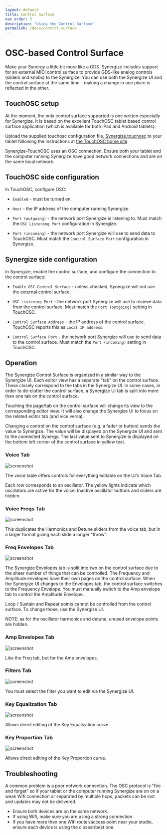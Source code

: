 ```yaml
---
layout: default
title: Control Surface
nav_order: 5
description: "Using the Control Surface"
permalink: /docs/control-surface
---
```

# OSC-based Control Surface

Make your Synergy a little bit more like a GDS. Synergize includes support for an external MIDI control surface to provide GDS-like analog controls (sliders and knobs) to the Synergize. You can use both the Synergize UI and the control surface at the same time - making a change in one place is reflected in the other. 


## TouchOSC setup

At the moment, the only control surface supported is one written especially for Synergize.  It is based on the excellent TouchOSC tablet based control surface application (which is available for both iPad and Android tablets).

Upload the supplied touchosc configuration file, [Synergize.touchosc](https://github.com/chinenual/synergize/raw/master/midi/touchosc/Synergize.touchosc)
to your tablet following the instructions at [the TouchOSC home site](https://hexler.net/docs/touchosc).

Synergize-TouchOSC uses an OSC connection.  Ensure both your tablet
and the computer running Synergize have good network connections and
are on the same local network. 

## TouchOSC side configuration

In TouchOSC, configure OSC:

* `Enabled` - must be turned on.

* `Host` - the IP address of the computer running Synergize

* `Port (outgoing)` - the network port Synergize is listening to.
  Must match the `OSC Listening Port` configuration in Synergize.

* `Port (incoming)` - the network port Synergize will use to send data
  to TouchOSC.
  Must match the `Control Surface Port` configuration in Synergize.

## Synergize side configuration

In Synergize, enable the control surface, and configure the
connection to the control surface:

* `Enable OSC Control Surface` - unless checked, Synergize will not
use the external control surface.

* `OSC Listening Port` - the network port Synergize will use to
recieve data from the control surface.  Must match the `Port
(outgoing)` setting in TouchOSC.

* `Control Surface Address` - the IP address of the control surface.
TouchOSC reports this as `Local IP address`.

* `Control Surface Port` - the network port Synergize will use to
send data to the control surface.  Must match the `Port
(incoming)` setting in TouchOSC.


## Operation

The Synergize Control Surface is organized in a similar way to the Synergize UI. Each editor view has a separate "tab" on the control surface.  These closely correspond to the tabs in the Synergize UI. In some cases, in order to de-clutter the control surface, a Synergize UI tab is split into more than one tab on the control surface.

Touching the page/tab on the control surface will change its view to
the corresponding editor view. It will also change the Synergize UI to
focus on the related editor tab (and vice versa).

Changing a control on the control surface (e.g. a fader or button)
sends the value to Synergize.  The value will be displayed on the
Synergize UI and sent to the connected Synergy.  The last value sent
to Synergize is displayed on the bottom left corner of the control
surface in yellow text.

### Voice Tab

![screenshot](/synergize/docs/screenshots/cs-voice-tab.png)

The voice table offers controls for everything editable on the UI's Voice Tab.

Each row corresponds to an oscillator.  The yellow lights indicate which oscillators are active for the voice. Inactive oscillator buttons and sliders are hidden.

### Voice Freqs Tab

![screenshot](/synergize/docs/screenshots/cs-voice-freqs-tab.png)

This duplicates the Harmonics and Detune sliders from the voice tab, but in a larger format giving each slide a longer "throw".

### Freq Envelopes Tab

![screenshot](/synergize/docs/screenshots/cs-freq-envs-tab.png)

The Synergize Envelopes tab is split into two on the control surface
due to the sheer number of things that can be controlled.  The
Frequency and Amplitude envelopes have their own pages on the control
surface.  When the Synergize UI changes to the Envelopes tab, the
control surface switches to the Frequency Envelope. You must manually
switch to the Amp envelope tab to control the Amplitude Envelope.

Loop / Sustain and Repeat points cannot be controlled from the control
surface. To change those, use the Synergize UI.

NOTE: as for the oscillator harmonics and detune, unused envelope
points are hidden.

### Amp Envelopes Tab

![screenshot](/synergize/docs/screenshots/cs-amp-envs-tab.png)

Like the Freq tab, but for the Amp envelopes.

### Filters Tab

![screenshot](/synergize/docs/screenshots/cs-filters-tab.png)

You must select the filter you want to edit via the Synergize UI.

### Key Equalization Tab

![screenshot](/synergize/docs/screenshots/cs-keyeq-tab.png)

Allows direct editing of the Key Equalization curve.

### Key Proportion Tab

![screenshot](/synergize/docs/screenshots/cs-keyprop-tab.png)

Allows direct editing of the Key Proportion curve.

## Troubleshooting

A common problem is a poor network connection.  The OSC protocol is
"fire and forget" so if your tablet or the computer running Synergize
are on on a weak Wifi connection or separated by multiple hops,
packets can be lost and updates may not be delivered.
* Ensure both devices are on the same network.
* If using Wifi, make sure you are using a strong connection.
* If you have more than one Wifi router/access point near your studio,
  ensure each device is using the closest/best one. 
